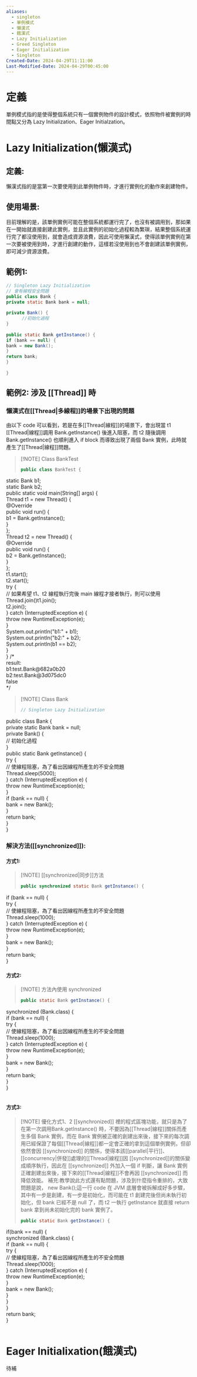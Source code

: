 ```yaml
---
aliases:
  - singleton
  - 單例模式
  - 懶漢式
  - 餓漢式
  - Lazy Initialization
  - Greed Singleton
  - Eager Initialization
  - Singleton
Created-Date: 2024-04-29T11:11:00
Last-Modified-Date: 2024-04-29T00:45:00
---
```

# 定義
單例模式指的是使得整個系統只有一個實例物件的設計模式，依照物件被實例的時間點又分為 Lazy Initialization、Eager Initialzation。

# Lazy Initialization(懶漢式)
## 定義:
懶漢式指的是當第一次要使用到此單例物件時，才進行實例化的動作來創建物件。
## 使用場景:
目前理解的是，該單例實例可能在整個系統都運行完了，也沒有被調用到，那如果在一開始就直接創建此實例，並且此實例的初始化過程較為繁瑣，結果整個系統運行完了都沒使用到，就會造成資源浪費，因此可使用懶漢式，使得該單例實例在第一次要被使用到時，才進行創建的動作，這樣若沒使用到也不會創建該單例實例，即可減少資源浪費。
## 範例1:
```java
// Singleton Lazy Initialization  
// 會有線程安全問題
public class Bank {  
private static Bank bank = null;  
  
private Bank() {  
	  //初始化過程
}  
  
public static Bank getInstance() {  
if (bank == null) {  
bank = new Bank();  
}  
return bank;  
}  
  
}
```

## 範例2: 涉及 [[Thread]] 時
### 懶漢式在[[Thread|多線程]]的場景下出現的問題
由以下 code 可以看到，若是在多[[Thread|線程]]的場景下，會出現當 t1 [[Thread|線程]]調用 Bank.getInstance() 後進入阻塞，而 t2 隨後調用 Bank.getInstance() 也順利進入 if block 而導致出現了兩個 Bank 實例，此時就產生了[[Thread|線程]]問題。
> [!NOTE] Class BankTest
> ```java
> public class BankTest {  
static Bank b1;  
static Bank b2;  
public static void main(String[] args) {  
Thread t1 = new Thread() {  
@Override  
public void run() {  
b1 = Bank.getInstance();  
}  
};  
Thread t2 = new Thread() {  
@Override  
public void run() {  
b2 = Bank.getInstance();  
}  
};  
t1.start();  
t2.start();  
try {  
// 如果希望 t1、t2 線程執行完後 main 線程才接者執行，則可以使用 Thread.join()t1.join();  
t2.join();  
} catch (InterruptedException e) {  
throw new RuntimeException(e);  
}  
System.out.println("b1:" + b1);  
System.out.println("b2:" + b2);  
System.out.println(b1 == b2);  
}  
}
/*  
result:  
b1:test.Bank@682a0b20  
b2:test.Bank@3d075dc0  
false  
*/

> [!NOTE] Class Bank
> ```java
> // Singleton Lazy Initialization  
public class Bank {  
private static Bank bank = null;  
private Bank() {  
// 初始化過程  
}  
public static Bank getInstance() {  
try {  
// 使線程阻塞，為了看出因線程所產生的不安全問題  
Thread.sleep(5000);  
} catch (InterruptedException e) {  
throw new RuntimeException(e);  
}  
if (bank == null) {  
bank = new Bank();  
}  
return bank;  
}  
}

### 解決方法([[synchronized]]):
#### 方式1:
>[!NOTE] [[synchronized|同步]]方法
>```java
>public synchronized static Bank getInstance() {  
if (bank == null) {  
try {  
// 使線程阻塞，為了看出因線程所產生的不安全問題  
Thread.sleep(1000);  
} catch (InterruptedException e) {  
throw new RuntimeException(e);  
}  
bank = new Bank();  
}  
return bank;  
}
#### 方式2:
>[!NOTE] 方法內使用 synchronized
>```java
>public static Bank getInstance() {   
synchronized (Bank.class) {  
if (bank == null) {  
try {  
// 使線程阻塞，為了看出因線程所產生的不安全問題  
Thread.sleep(1000);  
} catch (InterruptedException e) {  
throw new RuntimeException(e);  
}  
bank = new Bank();  
}  
return bank;  
}  
}
>```
#### 方式3:
>[!NOTE] 優化方式1、2
>[[synchronized]] 裡的程式區塊功能，就只是為了在第一次調用Bank.getInstance() 時，不要因為[[Thread|線程]]關係而產生多個 Bank 實例，而在 Bank 實例被正確的創建出來後，接下來的每次調用已經保證了每個[[Thread|線程]]都一定會正確的拿到這個單例實例，但卻依然會因 [[synchronized]] 的關係，使得本該[[parallel|平行]]、[[concurrency|併發]]處理的[[Thread|線程]]因 [[synchronized]]的關係變成順序執行，因此在 [[synchronized]] 外加入一個 if 判斷，讓 Bank 實例正確創建出來後，接下來的[[Thread|線程]]不會再因 [[synchronized]] 而降低效能。
>補充:教學說此方式還有點問題，涉及到什麼指令重排的，大致問題是說， new Bank();這一行 code 在 JVM 
>底層會被拆解成好多步驟，其中有一步是創建，有一步是初始化，而可能在 t1 創建完後但尚未執行初始化，但 bank 已經不是 null 了，而 t2 一執行 getInstance 就直接 return bank 拿到尚未初始化完的 bank 實例了。
>```java
>public static Bank getInstance() {  
if(bank == null) {  
synchronized (Bank.class) {  
if (bank == null) {  
try {  
// 使線程阻塞，為了看出因線程所產生的不安全問題  
Thread.sleep(1000);  
} catch (InterruptedException e) {  
throw new RuntimeException(e);  
}  
bank = new Bank();  
}  
}  
}  
return bank;  
}
>```

# Eager Initialixation(餓漢式)
待補